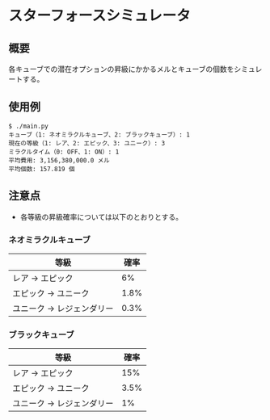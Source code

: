 # スターフォースシミュレータ

## 概要

各キューブでの潜在オプションの昇級にかかるメルとキューブの個数をシミュレートする。

## 使用例

```
$ ./main.py
キューブ（1: ネオミラクルキューブ、2: ブラックキューブ）: 1
現在の等級（1: レア、2: エピック、3: ユニーク）: 3
ミラクルタイム（0: OFF、1: ON）: 1
平均費用: 3,156,380,000.0 メル
平均個数: 157.819 個
```

## 注意点

- 各等級の昇級確率については以下のとおりとする。

### ネオミラクルキューブ

| 等級                       | 確率 |
| -------------------------- | ---- |
| レア → エピック           | 6%   |
| エピック → ユニーク       | 1.8% |
| ユニーク → レジェンダリー | 0.3% |

### ブラックキューブ

| 等級                       | 確率 |
| -------------------------- | ---- |
| レア → エピック           | 15%  |
| エピック → ユニーク       | 3.5% |
| ユニーク → レジェンダリー | 1%   |
